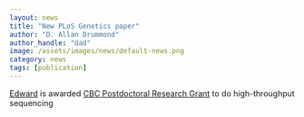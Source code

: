 ```yaml
---
layout: news
title: "New PLoS Genetics paper"
author: "D. Allan Drummond"
author_handle: "dad"
image: /assets/images/news/default-news.png
category: news
tags: [publication]
---
```

[Edward][1] is awarded [CBC Postdoctoral Research Grant][2] to do high-throughput sequencing

[1]: team/2011/10/01/edward-wallace/
[2]: http://chicagobiomedicalconsortium.org/grants/postdoctoral_award.php

